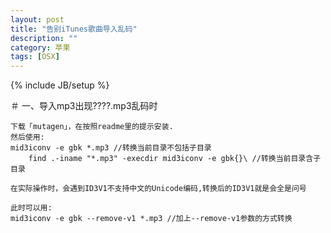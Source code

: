 ```yaml
---
layout: post
title: "告别iTunes歌曲导入乱码"
description: ""
category: 苹果
tags: [OSX]
---
```

{% include JB/setup %}
        	
  ＃ 一、导入mp3出现????.mp3乱码时

	下载「mutagen」，在按照readme里的提示安装.
	然后使用:
	mid3iconv -e gbk *.mp3 //转换当前目录不包括子目录 
        find .-iname "*.mp3" -execdir mid3iconv -e gbk{}\ //转换当前目录含子目录

	在实际操作时，会遇到ID3V1不支持中文的Unicode编码,转换后的ID3V1就是会全是问号
	
	此时可以用:
	mid3iconv -e gbk --remove-v1 *.mp3 //加上--remove-v1参数的方式转换

